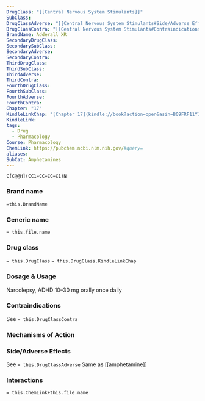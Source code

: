 ```yaml
---
DrugClass: "[[Central Nervous System Stimulants]]"
SubClass: 
DrugClassAdverse: "[[Central Nervous System Stimulants#Side/Adverse Effects]]"
DrugClassContra: "[[Central Nervous System Stimulants#Contraindications]]"
BrandName: Adderall XR
SecondaryDrugClass: 
SecondarySubClass: 
SecondaryAdverse: 
SecondaryContra: 
ThirdDrugClass: 
ThirdSubClass: 
ThirdAdverse: 
ThirdContra: 
FourthDrugClass: 
FourthSubClass: 
FourthAdverse: 
FourthContra: 
Chapter: "17"
KindleLinkChap: "[Chapter 17](kindle://book?action=open&asin=B09FRF11YJ&location=9427)"
KindleLink: 
tags:
  - Drug
  - Pharmacology
Course: Pharmacology
ChemLink: https://pubchem.ncbi.nlm.nih.gov/#query=
aliases: 
SubCat: Amphetamines
---
```

```smiles
C[C@@H](CC1=CC=CC=C1)N
```

### Brand name
`=this.BrandName`

### Generic name
`= this.file.name`

### Drug class 
`= this.DrugClass`
	`= this.DrugClass.KindleLinkChap`

### Dosage & Usage
Narcolepsy, ADHD
10–30 mg orally once daily

### Contraindications
See `= this.DrugClassContra`

### Mechanisms of Action


### Side/Adverse Effects
See `= this.DrugClassAdverse`
Same as [[amphetamine]]

### Interactions

`= this.ChemLink+this.file.name`

